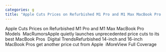 ```yaml
---
categories: g
title: "Apple Cuts Prices on Refurbished M1 Pro and M1 Max MacBook Pro Models  MacRumors"
---
```

Apple Cuts Prices on Refurbished M1 Pro and M1 Max MacBook Pro Models&nbsp;&nbsp;MacRumorsApple quietly launches unprecedented price cuts to its best MacBook Pros&nbsp;&nbsp;Digital TrendsRefurbished 14-inch and 16-inch MacBook Pros get another price cut from Apple&nbsp;&nbsp;iMoreView Full Coverage